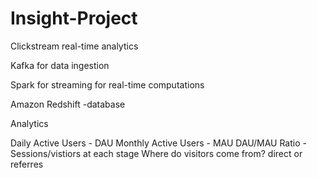 # Insight-Project

Clickstream real-time analytics

Kafka for data ingestion

Spark for streaming for real-time computations

Amazon Redshift -database

Analytics


Daily Active Users - DAU
Monthly Active Users - MAU
DAU/MAU Ratio - 
Sessions/vistiors at each stage
Where do visitors come from? direct or referres
